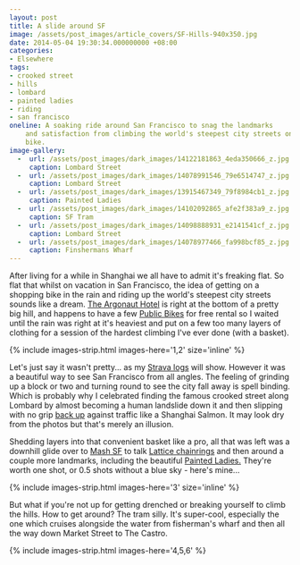 ```yaml
---
layout: post
title: A slide around SF
image: /assets/post_images/article_covers/SF-Hills-940x350.jpg
date: 2014-05-04 19:30:34.000000000 +08:00
categories:
- Elsewhere
tags:
- crooked street
- hills
- lombard
- painted ladies
- riding
- san francisco
oneline: A soaking ride around San Francisco to snag the landmarks
    and satisfaction from climbing the world's steepest city streets on a shopping
    bike.
image-gallery:	
  -  url: /assets/post_images/dark_images/14122181863_4eda350666_z.jpg
     caption: Lombard Street
  -  url: /assets/post_images/dark_images/14078991546_79e6514747_z.jpg
     caption: Lombard Street
  -  url: /assets/post_images/dark_images/13915467349_79f8984cb1_z.jpg
     caption: Painted Ladies
  -  url: /assets/post_images/dark_images/14102092865_afe2f383a9_z.jpg
     caption: SF Tram
  -  url: /assets/post_images/dark_images/14098888931_e2141541cf_z.jpg
     caption: Lombard Street
  -  url: /assets/post_images/dark_images/14078977466_fa998bcf85_z.jpg
     caption: Finshermans Wharf
---
```

After living for a while in Shanghai we all have to admit it's freaking flat. So flat that whilst on vacation in San Francisco, the idea of getting on a shopping bike in the rain and riding up the world's steepest city streets sounds like a dream. <a title="Argonaut Hotel" href="http://www.argonauthotel.com/" target="_blank">The Argonaut Hotel</a> is right at the bottom of a pretty big hill, and happens to have a few <a title="Public Bikes" href="http://publicbikes.com/" target="_blank">Public Bikes</a> for free rental so I waited until the rain was right at it's heaviest and put on a few too many layers of clothing for a session of the hardest climbing I've ever done (with a basket).

{% include images-strip.html images-here='1,2' size='inline' %}

Let's just say it wasn't pretty... as my <a title="a rainy ride through SF" href="http://www.strava.com/activities/116972545" target="_blank">Strava logs</a> will show. However it was a beautiful way to see San Francisco from all angles. The feeling of grinding up a block or two and turning round to see the city fall away is spell binding. Which is probably why I celebrated finding the famous crooked street along Lombard by almost becoming a human landslide down it and then slipping with no grip <a href="http://www.strava.com/activities/117600654" target="_blank">back up</a> against traffic like a Shanghai Salmon. It may look dry from the photos but that's merely an illusion.

Shedding layers into that convenient basket like a pro, all that was left was a downhill glide over to <a title="Mash SF" href="http://mashsf.com/" target="_blank">Mash SF</a> to talk <a title="Factory Five Lattice Chainrings" href="http://wearefactoryfive.com/f5-lattice-chainring.html" target="_blank">Lattice chainrings</a> and then around a couple more landmarks, including the beautiful <a title="Painted Ladies" href="http://en.wikipedia.org/wiki/Painted_ladies" target="_blank">Painted Ladies.</a> They're worth one shot, or 0.5 shots without a blue sky - here's mine...

{% include images-strip.html images-here='3' size='inline' %}

But what if you're not up for getting drenched or breaking yourself to climb the hills. How to get around? The tram silly. It's super-cool, especially the one which cruises alongside the water from fisherman's wharf and then all the way down Market Street to The Castro.

{% include images-strip.html images-here='4,5,6' %}
